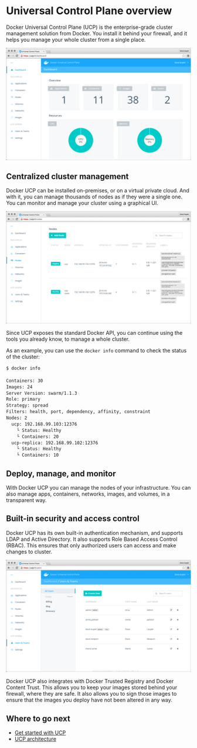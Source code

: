 <!--[metadata]>
+++
title ="Universal Control Plane overview"
description="Learn about Docker Universal Control Plane, the enterprise-grade cluster management solution from Docker."
keywords= ["docker, ucp, overview, orchestration, clustering"]
[menu.main]
parent="mn_ucp"
identifier="ucp_overview"
weight=0
+++
<![end-metadata]-->

# Universal Control Plane overview

Docker Universal Control Plane (UCP) is the enterprise-grade cluster management
solution from Docker. You install it behind your firewall, and it helps you
manage your whole cluster from a single place.

![](images/overview-1.png)

## Centralized cluster management

Docker UCP can be installed on-premises, or on a virtual private cloud.
And with it, you can manage thousands of nodes as if they were a single one.
You can monitor and manage your cluster using a graphical UI.

![](images/overview-2.png)

Since UCP exposes the standard Docker API, you can continue using the tools
you already know, to manage a whole cluster.

As an example, you can use the `docker info` command to check the
status of the cluster:

```bash
$ docker info

Containers: 30
Images: 24
Server Version: swarm/1.1.3
Role: primary
Strategy: spread
Filters: health, port, dependency, affinity, constraint
Nodes: 2
  ucp: 192.168.99.103:12376
    └ Status: Healthy
    └ Containers: 20
  ucp-replica: 192.168.99.102:12376
    └ Status: Healthy
    └ Containers: 10
```

## Deploy, manage, and monitor

With Docker UCP you can manage the nodes of your infrastructure. You can also
manage apps, containers, networks, images, and volumes, in a transparent way.

## Built-in security and access control

Docker UCP has its own built-in authentication mechanism, and supports LDAP
and Active Directory. It also supports Role Based Access Control (RBAC).
This ensures that only authorized users can access and make changes to cluster.

![](images/overview-3.png)

Docker UCP also integrates with Docker Trusted Registry and Docker Content
Trust. This allows you to keep your images stored behind your firewall,
where they are safe. It also allows you to sign those images to ensure that
the images you deploy have not been altered in any way.

## Where to go next

 * [Get started with UCP](install-sandbox.md)
 * [UCP architecture](architecture.md)
